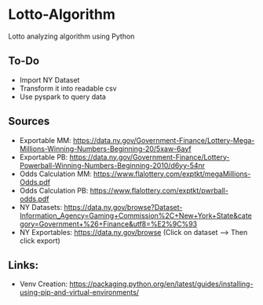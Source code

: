 # Lotto-Algorithm
Lotto analyzing algorithm using Python

## To-Do
- Import NY Dataset
- Transform it into readable csv
- Use pyspark to query data

## Sources
- Exportable MM: https://data.ny.gov/Government-Finance/Lottery-Mega-Millions-Winning-Numbers-Beginning-20/5xaw-6ayf
- Exportable PB: https://data.ny.gov/Government-Finance/Lottery-Powerball-Winning-Numbers-Beginning-2010/d6yy-54nr
- Odds Calculation MM: https://www.flalottery.com/exptkt/megaMillions-Odds.pdf
- Odds Calculation PB: https://www.flalottery.com/exptkt/pwrball-odds.pdf
- NY Datasets: https://data.ny.gov/browse?Dataset-Information_Agency=Gaming+Commission%2C+New+York+State&category=Government+%26+Finance&utf8=%E2%9C%93
- NY Exportables: https://data.ny.gov/browse (Click on dataset --> Then click export)

## Links:
- Venv Creation: https://packaging.python.org/en/latest/guides/installing-using-pip-and-virtual-environments/
